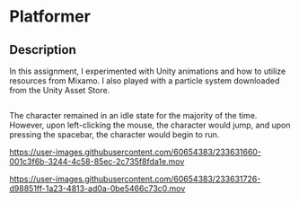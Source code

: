 **Platformer**
===================

Description 
----------
In this assignment, I experimented with Unity animations and how to utilize resources from Mixamo. I also played with a particle system downloaded from the Unity Asset Store. 

![]()

The character remained in an idle state for the majority of the time. However, upon left-clicking the mouse, the character would jump, and upon pressing the spacebar, the character would begin to run.



https://user-images.githubusercontent.com/60654383/233631660-001c3f6b-3244-4c58-85ec-2c735f8fda1e.mov

https://user-images.githubusercontent.com/60654383/233631726-d98851ff-1a23-4813-ad0a-0be5466c73c0.mov

